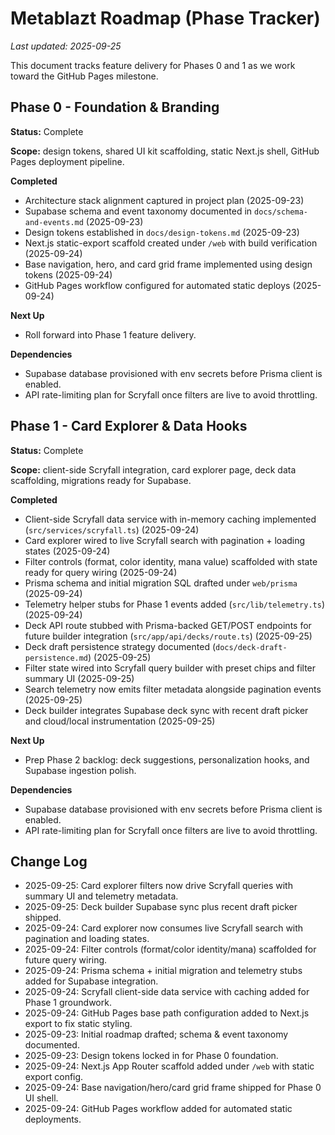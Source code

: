 # Metablazt Roadmap (Phase Tracker)

_Last updated: 2025-09-25_

This document tracks feature delivery for Phases 0 and 1 as we work toward the GitHub Pages milestone.

## Phase 0 - Foundation & Branding

**Status:** Complete

**Scope:** design tokens, shared UI kit scaffolding, static Next.js shell, GitHub Pages deployment pipeline.

**Completed**
- Architecture stack alignment captured in project plan (2025-09-23)
- Supabase schema and event taxonomy documented in `docs/schema-and-events.md` (2025-09-23)
- Design tokens established in `docs/design-tokens.md` (2025-09-23)
- Next.js static-export scaffold created under `/web` with build verification (2025-09-24)
- Base navigation, hero, and card grid frame implemented using design tokens (2025-09-24)
- GitHub Pages workflow configured for automated static deploys (2025-09-24)

**Next Up**
- Roll forward into Phase 1 feature delivery.

**Dependencies**
- Supabase database provisioned with env secrets before Prisma client is enabled.
- API rate-limiting plan for Scryfall once filters are live to avoid throttling.


## Phase 1 - Card Explorer & Data Hooks

**Status:** Complete

**Scope:** client-side Scryfall integration, card explorer page, deck data scaffolding, migrations ready for Supabase.

**Completed**
- Client-side Scryfall data service with in-memory caching implemented (`src/services/scryfall.ts`) (2025-09-24)
- Card explorer wired to live Scryfall search with pagination + loading states (2025-09-24)
- Filter controls (format, color identity, mana value) scaffolded with state ready for query wiring (2025-09-24)
- Prisma schema and initial migration SQL drafted under `web/prisma` (2025-09-24)
- Telemetry helper stubs for Phase 1 events added (`src/lib/telemetry.ts`) (2025-09-24)
- Deck API route stubbed with Prisma-backed GET/POST endpoints for future builder integration (`src/app/api/decks/route.ts`) (2025-09-25)
- Deck draft persistence strategy documented (`docs/deck-draft-persistence.md`) (2025-09-25)
- Filter state wired into Scryfall query builder with preset chips and filter summary UI (2025-09-25)
- Search telemetry now emits filter metadata alongside pagination events (2025-09-25)
- Deck builder integrates Supabase deck sync with recent draft picker and cloud/local instrumentation (2025-09-25)

**Next Up**
- Prep Phase 2 backlog: deck suggestions, personalization hooks, and Supabase ingestion polish.

**Dependencies**
- Supabase database provisioned with env secrets before Prisma client is enabled.
- API rate-limiting plan for Scryfall once filters are live to avoid throttling.

## Change Log

- 2025-09-25: Card explorer filters now drive Scryfall queries with summary UI and telemetry metadata.
- 2025-09-25: Deck builder Supabase sync plus recent draft picker shipped.
- 2025-09-24: Card explorer now consumes live Scryfall search with pagination and loading states.
- 2025-09-24: Filter controls (format/color identity/mana) scaffolded for future query wiring.
- 2025-09-24: Prisma schema + initial migration and telemetry stubs added for Supabase integration.
- 2025-09-24: Scryfall client-side data service with caching added for Phase 1 groundwork.
- 2025-09-24: GitHub Pages base path configuration added to Next.js export to fix static styling.
- 2025-09-23: Initial roadmap drafted; schema & event taxonomy documented.
- 2025-09-23: Design tokens locked in for Phase 0 foundation.
- 2025-09-24: Next.js App Router scaffold added under `/web` with static export config.
- 2025-09-24: Base navigation/hero/card grid frame shipped for Phase 0 UI shell.
- 2025-09-24: GitHub Pages workflow added for automated static deployments.





